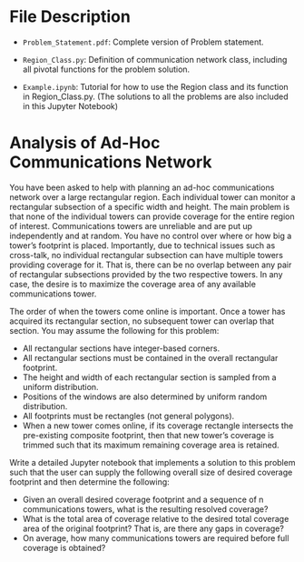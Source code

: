 # File Description

* ```Problem_Statement.pdf```: Complete version of Problem statement.

* ```Region_Class.py```: Definition of communication network class, including all pivotal functions for the problem solution.

* ```Example.ipynb```: Tutorial for how to use the Region class and its function in Region_Class.py. (The solutions to all the problems are also included in this Jupyter Notebook)

# Analysis of Ad-Hoc Communications Network

You have been asked to help with planning an ad-hoc communications network over a large rectangular region. Each individual tower can monitor a rectangular subsection of a specific width and height. The main problem is that none of the individual towers can provide coverage for the entire region of interest. Communications towers are unreliable and are put up independently and at random. You have no control over where or how big a tower’s footprint is placed. Importantly, due to technical issues such as cross-talk, no individual rectangular subsection can have multiple towers providing coverage for it. That is, there can be no overlap between any pair of rectangular subsections provided by the two respective towers. In any case, the desire is to maximize the coverage area of any available communications tower.

The order of when the towers come online is important. Once a tower has acquired its rectangular section, no subsequent tower can overlap that section. You may assume the following for this problem:

* All rectangular sections have integer-based corners.
* All rectangular sections must be contained in the overall rectangular footprint.
* The height and width of each rectangular section is sampled from a uniform distribution.
* Positions of the windows are also determined by uniform random distribution.
* All footprints must be rectangles (not general polygons).
* When a new tower comes online, if its coverage rectangle intersects the pre-existing composite footprint, then that new tower’s coverage is trimmed such that its maximum remaining coverage area is retained.

Write a detailed Jupyter notebook that implements a solution to this problem such that the user can supply the following overall size of desired coverage footprint and then determine the following:

* Given an overall desired coverage footprint and a sequence of n communications towers, what is the resulting resolved coverage?
* What is the total area of coverage relative to the desired total coverage area of the original footprint? That is, are there any gaps in coverage?
* On average, how many communications towers are required before full coverage is obtained?
